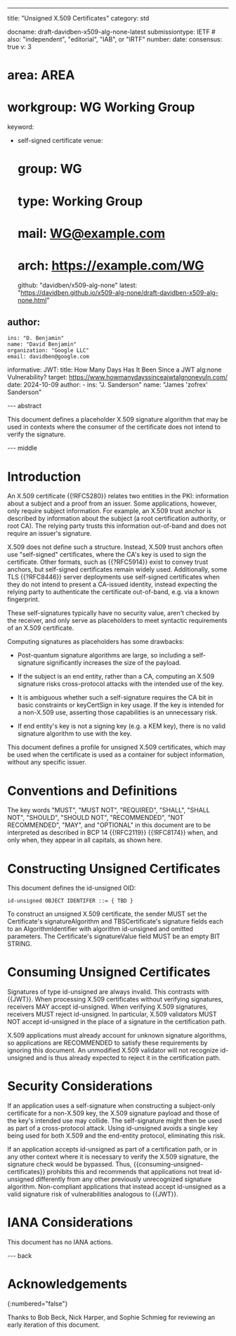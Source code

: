 ---
title: "Unsigned X.509 Certificates"
category: std

docname: draft-davidben-x509-alg-none-latest
submissiontype: IETF  # also: "independent", "editorial", "IAB", or "IRTF"
number:
date:
consensus: true
v: 3
# area: AREA
# workgroup: WG Working Group
keyword:
- self-signed certificate
venue:
  # group: WG
  # type: Working Group
  # mail: WG@example.com
  # arch: https://example.com/WG
  github: "davidben/x509-alg-none"
  latest: "https://davidben.github.io/x509-alg-none/draft-davidben-x509-alg-none.html"

author:
 -
    ins: "D. Benjamin"
    name: "David Benjamin"
    organization: "Google LLC"
    email: davidben@google.com

informative:
  JWT:
    title: How Many Days Has It Been Since a JWT alg:none Vulnerability?
    target: https://www.howmanydayssinceajwtalgnonevuln.com/
    date: 2024-10-09
    author:
    -
      ins: "J. Sanderson"
      name: "James 'zofrex' Sanderson"

--- abstract

This document defines a placeholder X.509 signature algorithm that may be used
in contexts where the consumer of the certificate does not intend to verify the
signature.

--- middle

# Introduction

An X.509 certificate {{!RFC5280}} relates two entities in the PKI: information
about a subject and a proof from an issuer. Some applications, however, only
require subject information. For example, an X.509 trust anchor is described by
information about the subject (a root certification authority, or root CA). The
relying party trusts this information out-of-band and does not require an
issuer's signature.

X.509 does not define such a structure. Instead, X.509 trust anchors often use
"self-signed" certificates, where the CA's key is used to sign the certificate.
Other formats, such as {{?RFC5914}} exist to convey trust anchors, but
self-signed certificates remain widely used. Additionally, some TLS {{?RFC8446}}
server deployments use self-signed certificates when they do not intend to
present a CA-issued identity, instead expecting the relying party to
authenticate the certificate out-of-band, e.g. via a known fingerprint.

These self-signatures typically have no security value, aren't checked by
the receiver, and only serve as placeholders to meet syntactic requirements of
an X.509 certificate.

Computing signatures as placeholders has some drawbacks:

* Post-quantum signature algorithms are large, so including a self-signature
  significantly increases the size of the payload.

* If the subject is an end entity, rather than a CA, computing an X.509
  signature risks cross-protocol attacks with the intended use of the key.

* It is ambiguous whether such a self-signature requires the CA bit in basic
  constraints or keyCertSign in key usage. If the key is intended for a
  non-X.509 use, asserting those capabilities is an unnecessary risk.

* If end entity's key is not a signing key (e.g. a KEM key), there is no valid
  signature algorithm to use with the key.

This document defines a profile for unsigned X.509 certificates, which may be
used when the certificate is used as a container for subject information,
without any specific issuer.

# Conventions and Definitions

The key words "MUST", "MUST NOT", "REQUIRED", "SHALL", "SHALL NOT", "SHOULD",
"SHOULD NOT", "RECOMMENDED", "NOT RECOMMENDED", "MAY", and "OPTIONAL" in this
document are to be interpreted as described in BCP 14 {{!RFC2119}} {{!RFC8174}}
when, and only when, they appear in all capitals, as shown here.

# Constructing Unsigned Certificates

This document defines the id-unsigned OID:

~~~
id-unsigned OBJECT IDENTIFER ::= { TBD }
~~~

To construct an unsigned X.509 certificate, the sender MUST set the
Certificate's signatureAlgorithm and TBSCertificate's signature fields each to
an AlgorithmIdentifier with algorithm id-unsigned and omitted parameters. The
Certificate's signatureValue field MUST be an empty BIT STRING.

# Consuming Unsigned Certificates

Signatures of type id-unsigned are always invalid. This contrasts with {{JWT}}.
When processing X.509 certificates without verifying signatures, receivers MAY
accept id-unsigned. When verifying X.509 signatures, receivers MUST reject
id-unsigned. In particular, X.509 validators MUST NOT accept id-unsigned in the
place of a signature in the certification path.

X.509 applications must already account for unknown signature algorithms, so
applications are RECOMMENDED to satisfy these requirements by ignoring this
document. An unmodified X.509 validator will not recognize id-unsigned and is
thus already expected to reject it in the certification path.

# Security Considerations

If an application uses a self-signature when constructing a subject-only
certificate for a non-X.509 key, the X.509 signature payload and those of the
key's intended use may collide. The self-signature might then be used as part of
a cross-protocol attack. Using id-unsigned avoids a single key being used for
both X.509 and the end-entity protocol, eliminating this risk.

If an application accepts id-unsigned as part of a certification path, or in any
other context where it is necessary to verify the X.509 signature, the signature
check would be bypassed. Thus, {{consuming-unsigned-certificates}} prohibits
this and recommends that applications not treat id-unsigned differently from any
other previously unrecognized signature algorithm. Non-compliant applications
that instead accept id-unsigned as a valid signature risk of vulnerabilities
analogous to {{JWT}}.

# IANA Considerations

This document has no IANA actions.

--- back

# Acknowledgements
{:numbered="false"}

Thanks to Bob Beck, Nick Harper, and Sophie Schmieg for reviewing an early
iteration of this document.
